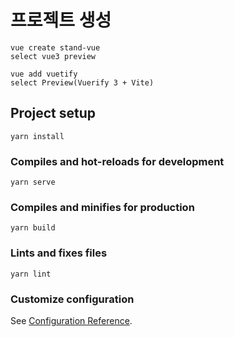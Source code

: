 # 프로젝트 생성
```
vue create stand-vue
select vue3 preview

vue add vuetify
select Preview(Vuerify 3 + Vite)
```

## Project setup
```
yarn install
```

### Compiles and hot-reloads for development
```
yarn serve
```

### Compiles and minifies for production
```
yarn build
```

### Lints and fixes files
```
yarn lint
```

### Customize configuration
See [Configuration Reference](https://cli.vuejs.org/config/).
